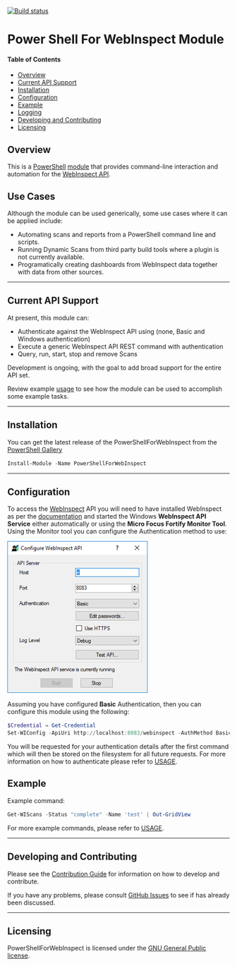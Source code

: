 [![Build status](https://ci.appveyor.com/api/projects/status/vxcg4duynrc7u7bc?svg=true)](https://ci.appveyor.com/project/akevinlee/powershellforwebinspect)

# Power Shell For WebInspect Module

#### Table of Contents

*   [Overview](#overview)
*   [Current API Support](#current-api-support)
*   [Installation](#installation)
*   [Configuration](#configuration)
*   [Example](#example)
*   [Logging](#logging)
*   [Developing and Contributing](#developing-and-contributing)
*   [Licensing](#licensing)

## Overview

This is a [PowerShell](https://microsoft.com/powershell) [module](https://technet.microsoft.com/en-us/library/dd901839.aspx)
that provides command-line interaction and automation for the [WebInspect API](http://localhost:8083/webinspect/swagger/ui/index).

## Use Cases

Although the module can be used generically, some use cases where it can be applied include:

 * Automating scans and reports from a PowerShell command line and scripts.
 * Running Dynamic Scans from third party build tools where a plugin is not currently available.  
 * Programatically creating dashboards from WebInspect data together with data from other sources.  
        
----------

## Current API Support

At present, this module can:
 * Authenticate against the WebInspect API using (none, Basic and Windows authentication)
 * Execute a generic WebInspect API REST command with authentication
 * Query, run, start, stop and remove Scans

Development is ongoing, with the goal to add broad support for the entire API set.

Review example [usage](USAGE.md) to see how the module can be used to accomplish some example tasks.

----------

## Installation

You can get the latest release of the PowerShellForWebInspect from the [PowerShell Gallery](https://www.powershellgallery.com/packages/PowerShellForWebInspect)

```PowerShell
Install-Module -Name PowerShellForWebInspect
```

----------

## Configuration

To access the [WebInspect](https://www.microfocus.com/en-us/products/webinspect-dynamic-analysis-dast/) API you will need to 
have installed WebInspect as per the [documentation](https://www.microfocus.com/documentation/fortify-webinspect/) and 
started the Windows **WebInspect API Service** either automatically or using the **Micro Focus Fortify Monitor Tool**. 
Using the Monitor tool you can configure the Authentication method to use:

![Fortify Monitor](Media/fortify-monitor.png)

Assuming you have configured **Basic** Authentication, then you can configure this module using the following:

```PowerShell
$Credential = Get-Credential
Set-WIConfig -ApiUri http://localhost:8083/webinspect -AuthMethod Basic -Credential $Credential
```

You will be requested for your authentication details after the first command which will then be stored on the filesystem
for all future requests. For more information on how to authenticate please refer to [USAGE](USAGE.md).

## Example

Example command:

```powershell
Get-WIScans -Status "complete" -Name 'test' | Out-GridView
```

For more example commands, please refer to [USAGE](USAGE.md).

----------

## Developing and Contributing

Please see the [Contribution Guide](CONTRIBUTING.md) for information on how to develop and contribute.

If you have any problems, please consult [GitHub Issues](https://github.com/fortify-community-plugins/PowerShellForWebInspect/issues)
to see if has already been discussed.

----------

## Licensing

PowerShellForWebInspect is licensed under the [GNU General Public license](LICENSE).


